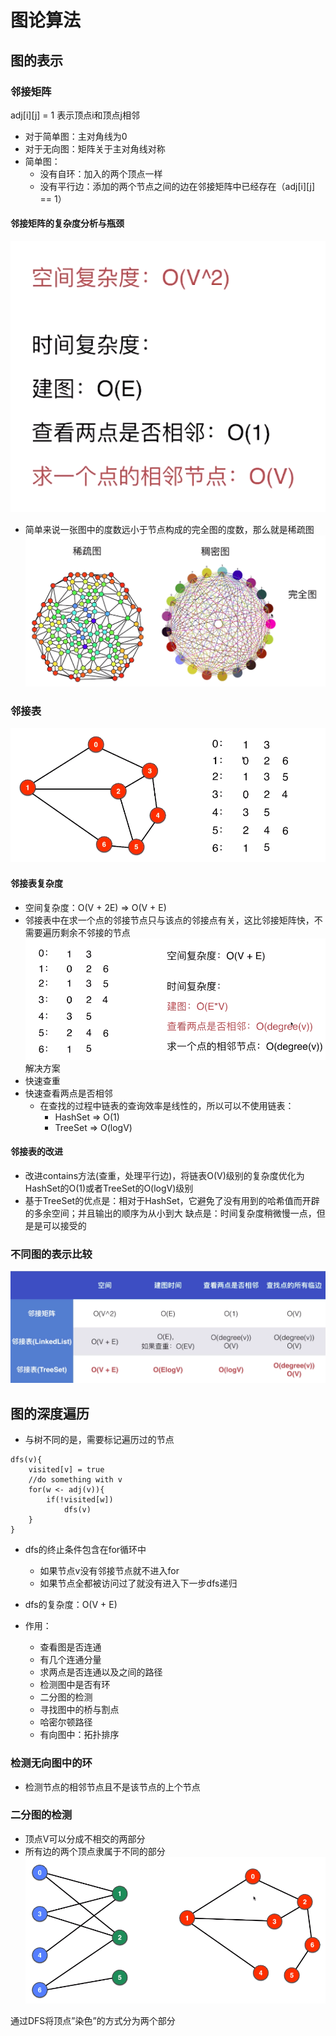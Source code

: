 # 图论算法

## 图的表示
### 邻接矩阵
adj[i][j] = 1 表示顶点i和顶点j相邻
- 对于简单图：主对角线为0
- 对于无向图：矩阵关于主对角线对称
- 简单图：
	- 没有自环：加入的两个顶点一样
	- 没有平行边：添加的两个节点之间的边在邻接矩阵中已经存在（adj[i][j] == 1）
#### 邻接矩阵的复杂度分析与瓶颈
![Alt text](./邻接矩阵的复杂度分析与瓶颈.png)

- 简单来说一张图中的度数远小于节点构成的完全图的度数，那么就是稀疏图
![Alt text](./稀疏图和稠密图.png)

### 邻接表

![Alt text](./邻接表.png)

#### 邻接表复杂度
- 空间复杂度：O(V + 2E) => O(V + E)
- 邻接表中在求一个点的邻接节点只与该点的邻接点有关，这比邻接矩阵快，不需要遍历剩余不邻接的节点 
![Alt text](./邻接表复杂度.png)
解决方案
- 快速查重
- 快速查看两点是否相邻
	- 在查找的过程中链表的查询效率是线性的，所以可以不使用链表：
		- HashSet => O(1)
		- TreeSet => O(logV)
		
#### 邻接表的改进
- 改进contains方法(查重，处理平行边)，将链表O(V)级别的复杂度优化为HashSet的O(1)或者TreeSet的O(logV)级别
- 基于TreeSet的优点是：相对于HashSet，它避免了没有用到的哈希值而开辟的多余空间；并且输出的顺序为从小到大
    缺点是：时间复杂度稍微慢一点，但是是可以接受的

### 不同图的表示比较
![Alt text](./不同图的表示比较.png)

## 图的深度遍历
- 与树不同的是，需要标记遍历过的节点
```
dfs(v){
    visited[v] = true
    //do something with v
    for(w <- adj(v)){
        if(!visited[w])
            dfs(v)
    }
}
```
- dfs的终止条件包含在for循环中
    - 如果节点v没有邻接节点就不进入for
    - 如果节点全都被访问过了就没有进入下一步dfs递归
    
- dfs的复杂度：O(V + E)

- 作用：
    - 查看图是否连通
    - 有几个连通分量
    - 求两点是否连通以及之间的路径
    - 检测图中是否有环
    - 二分图的检测
    - 寻找图中的桥与割点
    - 哈密尔顿路径
    - 有向图中：拓扑排序
    
### 检测无向图中的环

- 检测节点的相邻节点且不是该节点的上个节点

### 二分图的检测
- 顶点V可以分成不相交的两部分
- 所有边的两个顶点隶属于不同的部分
![Alt text](./二分图.png)

通过DFS将顶点”染色”的方式分为两个部分